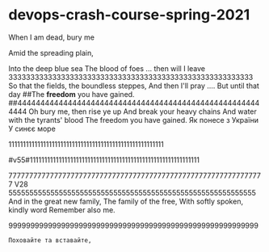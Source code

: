 ﻿# devops-crash-course-spring-2021
When I аm dеаd, bury  mе


Amid the spreading plain,







Into the deep blue sea
The blood of foes ... then will I leave
33333333333333333333333333333333333333333333333333333333
So that the fields, the boundless steppes,
And then I'll pray .... But until that day
##The **freedom** you have gained.
##444444444444444444444444444444444444444444444444444444444
Oh bury me, then rise ye up
And break your heavy chains
And water with the tyrants' blood
The freedom you have gained.
Як понесе з України
У синєє море


111111111111111111111111111111111111111111111111111111

#v55#11111111111111111111111111111111111111111111111111111111111




 77777777777777777777777777777777777777777777777777777777777777
V28 55555555555555555555555555555555555555555555555555555555555
And in the great new family,
The family of the free,
With softly spoken, kindly word
Remember also me.








999999999999999999999999999999999999999999999999999999999






	Поховайте та вставайте,
